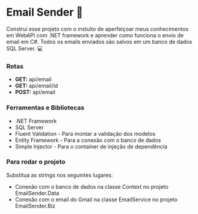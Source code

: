 # Email Sender :e-mail:

Construí esse projeto com o instuito de aperfeiçoar meus conhecimentos em WebAPI com .NET framework e aprender como funciona o envio de email em C#. Todos os emails enviados são salvos em um banco de dados SQL Server. :computer:

### Rotas

- __GET:__ api/email
- __GET:__ api/email/id
- __POST:__ api/email

### Ferramentas e Bibliotecas

- .NET Framework
- SQL Server
- Fluent Validation - Para montar a validação dos modelos
- Entity Framework - Para a conexão com o banco de dados
- Simple Injector - Para o container de injeção de dependência

### Para rodar o projeto

Substitua as strings nos seguintes lugares: 
- Conexão com o banco de dados na classe Context no projeto EmailSender.Data
- Conexão com o email do Gmail na classe EmailService no projeto EmailSender.Biz
